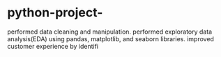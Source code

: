 # python-project-
performed data cleaning and manipulation.
performed exploratory data analysis(EDA) using pandas, matplotlib, and seaborn libraries.
improved customer experience by identifi
